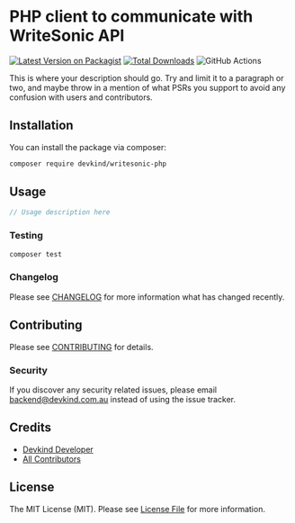 # PHP client to communicate with WriteSonic API

[![Latest Version on Packagist](https://img.shields.io/packagist/v/devkind-au/writesonic-php.svg?style=flat-square)](https://packagist.org/packages/devkind-au/writesonic-php)
[![Total Downloads](https://img.shields.io/packagist/dt/devkind-au/writesonic-php.svg?style=flat-square)](https://packagist.org/packages/devkind-au/writesonic-php)
![GitHub Actions](https://github.com/devkind-au/writesonic-php/actions/workflows/main.yml/badge.svg)

This is where your description should go. Try and limit it to a paragraph or two, and maybe throw in a mention of what PSRs you support to avoid any confusion with users and contributors.

## Installation

You can install the package via composer:

```bash
composer require devkind/writesonic-php
```

## Usage

```php
// Usage description here
```

### Testing

```bash
composer test
```

### Changelog

Please see [CHANGELOG](CHANGELOG.md) for more information what has changed recently.

## Contributing

Please see [CONTRIBUTING](CONTRIBUTING.md) for details.

### Security

If you discover any security related issues, please email backend@devkind.com.au instead of using the issue tracker.

## Credits

-   [Devkind Developer](https://github.com/devkind-au-au)
-   [All Contributors](../../contributors)

## License

The MIT License (MIT). Please see [License File](LICENSE.md) for more information.
